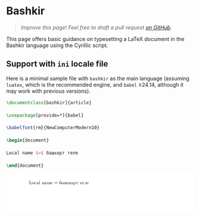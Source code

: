 # Bashkir

<blockquote>
  <p><em>Improve this page! Feel free to draft a pull request <a href="https://github.com/latex3/babel/tree/docs/docs">on GitHub</a></em>.</p>
</blockquote>

This page offers basic guidance on typesetting a LaTeX document in the
Bashkir language using the Cyrillic script.

## Support with `ini` locale file

Here is a minimal sample file with `bashkir` as the main language
(assuming `luatex`, which is the recommended engine, and `babel` ≥24.14,
although it may work with previous versions).

```tex
\documentclass[bashkir]{article}

\usepackage[provide=*]{babel}

\babelfont{rm}{NewComputerModern10}

\begin{document}

Local name $=$ башҡорт теле

\end{document}
```

![](../media/locale-bashkir.png)